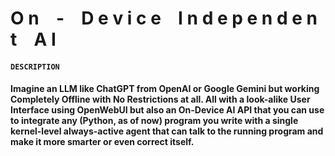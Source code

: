 # O n &ensp; - &ensp; D e v i c e &ensp; I n d e p e n d e n t &ensp; A I

#### **`DESCRIPTION`**  
#### Imagine an LLM like ChatGPT from OpenAI or Google Gemini but working **Completely Offline** with **No Restrictions** at all. All with a **look-alike User Interface** using OpenWebUI but also an **On-Device AI API** that you can use to integrate any (Python, as of now) program you write with **a single kernel-level always-active agent** that can talk to the running program and make it more smarter or even correct itself.
